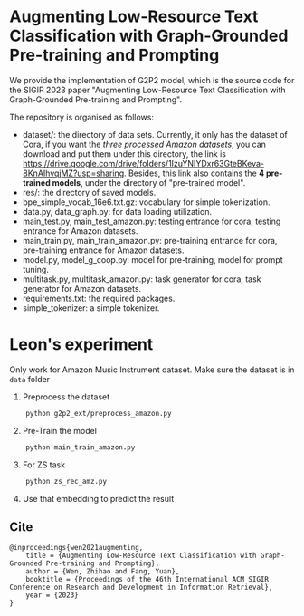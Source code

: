 # Augmenting Low-Resource Text Classification with Graph-Grounded Pre-training and Prompting
We provide the implementation of G2P2 model, which is the source code for the SIGIR 2023 paper
"Augmenting Low-Resource Text Classification with Graph-Grounded Pre-training and Prompting". 

The repository is organised as follows:
- dataset/: the directory of data sets. Currently, it only has the dataset of Cora, if you want the *three processed Amazon datasets*, you can download and put them under this directory, the link is https://drive.google.com/drive/folders/1IzuYNIYDxr63GteBKeva-8KnAIhvqjMZ?usp=sharing. Besides, this link also contains the **4 pre-trained models**, under the directory of "pre-trained model".
- res/: the directory of saved models.
- bpe_simple_vocab_16e6.txt.gz: vocabulary for simple tokenization.
- data.py, data_graph.py: for data loading utilization.
- main_test.py, main_test_amazon.py: testing entrance for cora, testing entrance for Amazon datasets.
- main_train.py, main_train_amazon.py: pre-training entrance for cora, pre-training entrance for Amazon datasets.
- model.py, model_g_coop.py: model for pre-training, model for prompt tuning.
- multitask.py, multitask_amazon.py: task generator for cora, task generator for Amazon datasets.
- requirements.txt: the required packages.
- simple_tokenizer: a simple tokenizer.



# Leon's experiment

Only work for Amazon Music Instrument dataset.
Make sure the dataset is in `data` folder

1. Preprocess the dataset

```bash
    python g2p2_ext/preprocess_amazon.py
```


2. Pre-Train the model

```bash
    python main_train_amazon.py
```

3. For ZS task

```bash
    python zs_rec_amz.py
```

4. Use that embedding to predict the result
    
    
## Cite
	@inproceedings{wen2021augmenting,
		title = {Augmenting Low-Resource Text Classification with Graph-Grounded Pre-training and Prompting},
		author = {Wen, Zhihao and Fang, Yuan},
		booktitle = {Proceedings of the 46th International ACM SIGIR Conference on Research and Development in Information Retrieval},
		year = {2023}
	}
